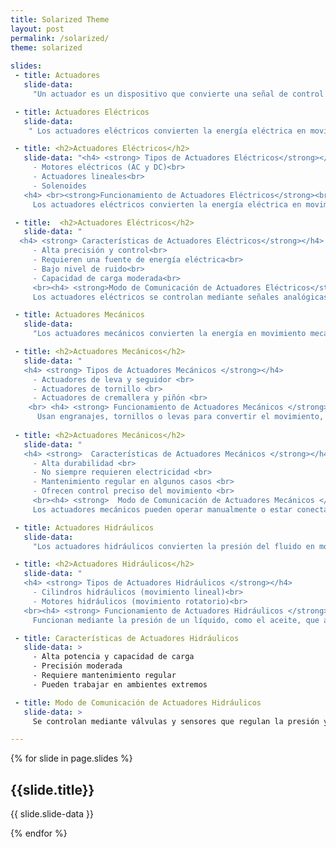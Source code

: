 ```yaml
---
title: Solarized Theme
layout: post
permalink: /solarized/
theme: solarized
 
slides:
 - title: Actuadores
   slide-data: 
     "Un actuador es un dispositivo que convierte una señal de control en movimiento mecánico. Dependiendo de la fuente de energía, se clasifican en eléctricos, mecánicos e hidráulicos."

 - title: Actuadores Eléctricos
   slide-data: 
    " Los actuadores eléctricos convierten la energía eléctrica en movimiento mecánico. Son altamente precisos y controlables, aunque requieren electricidad. Se utilizan en aplicaciones que demandan control exacto y bajo nivel de ruido."

 - title: <h2>Actuadores Eléctricos</h2>
   slide-data: "<h4> <strong> Tipos de Actuadores Eléctricos</strong></h4>
     - Motores eléctricos (AC y DC)<br>
     - Actuadores lineales<br>
     - Solenoides 
   <h4> <br><strong>Funcionamiento de Actuadores Eléctricos</strong><br></h4>
     Los actuadores eléctricos convierten la energía eléctrica en movimiento mediante campos magnéticos o sistemas de engranajes.      Pueden generar movimiento rotativo o lineal."

 - title:  <h2>Actuadores Eléctricos</h2>
   slide-data: "
  <h4> <strong> Características de Actuadores Eléctricos</strong></h4>
     - Alta precisión y control<br>
     - Requieren una fuente de energía eléctrica<br>
     - Bajo nivel de ruido<br>
     - Capacidad de carga moderada<br>
     <br><h4> <strong>Modo de Comunicación de Actuadores Eléctricos</strong> </h4>
     Los actuadores eléctricos se controlan mediante señales analógicas o digitales, como 0-10V o 4-20mA. Se conectan a PLCs o sistemas de automatización."

 - title: Actuadores Mecánicos
   slide-data: 
     "Los actuadores mecánicos convierten la energía en movimiento mecánico utilizando engranajes, palancas o tornillos. Son altamente duraderos y se pueden controlar manual o automáticamente."

 - title: <h2>Actuadores Mecánicos</h2>
   slide-data: "
   <h4> <strong> Tipos de Actuadores Mecánicos </strong></h4>
     - Actuadores de leva y seguidor <br>
     - Actuadores de tornillo <br>
     - Actuadores de cremallera y piñón <br>
    <br> <h4> <strong> Funcionamiento de Actuadores Mecánicos </strong></h4><br>
      Usan engranajes, tornillos o levas para convertir el movimiento, logrando así un control preciso sobre el movimiento rotatorio o lineal."
      
 - title: <h2>Actuadores Mecánicos</h2>
   slide-data: "
   <h4> <strong>  Características de Actuadores Mecánicos </strong></h4>
     - Alta durabilidad <br>
     - No siempre requieren electricidad <br>
     - Mantenimiento regular en algunos casos <br>
     - Ofrecen control preciso del movimiento <br>
     <br><h4> <strong>  Modo de Comunicación de Actuadores Mecánicos </strong></h4>
     Los actuadores mecánicos pueden operar manualmente o estar conectados a sistemas automáticos mediante sensores o motores. También pueden depender de conexiones mecánicas entre dispositivos."

 - title: Actuadores Hidráulicos
   slide-data: 
     "Los actuadores hidráulicos convierten la presión del fluido en movimiento mecánico. Son ideales para aplicaciones de alta potencia donde se requieren fuerzas elevadas."

 - title: <h2>Actuadores Hidráulicos</h2>
   slide-data: "
   <h4> <strong> Tipos de Actuadores Hidráulicos </strong></h4>
     - Cilindros hidráulicos (movimiento lineal)<br>
     - Motores hidráulicos (movimiento rotatorio)<br>
   <br><h4> <strong> Funcionamiento de Actuadores Hidráulicos </strong></h4>
     Funcionan mediante la presión de un líquido, como el aceite, que actúa sobre un pistón dentro de un cilindro. Esto permite la generación de grandes fuerzas para mover cargas pesadas."

 - title: Características de Actuadores Hidráulicos
   slide-data: >
     - Alta potencia y capacidad de carga
     - Precisión moderada
     - Requiere mantenimiento regular
     - Pueden trabajar en ambientes extremos

 - title: Modo de Comunicación de Actuadores Hidráulicos
   slide-data: >
     Se controlan mediante válvulas y sensores que regulan la presión y el flujo del fluido. Pueden conectarse a sistemas de control como PLCs mediante señales analógicas o digitales.

---
```


{% for slide in page.slides %}
                    
<section data-background="{% if slide.background %}{{slide.background}}{% else %}{{page.background}}{% endif %}">
  <h1>{{slide.title}}</h1>
  <p>{{ slide.slide-data }}</p>
</section>
                    
{% endfor %}
